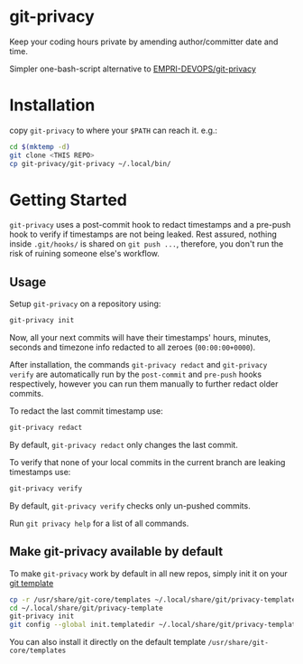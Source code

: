 # git-privacy
Keep your coding hours private by amending author/committer date and time.

Simpler one-bash-script alternative to [EMPRI-DEVOPS/git-privacy](https://github.com/EMPRI-DEVOPS/git-privacy)

# Installation
copy `git-privacy` to where your `$PATH` can reach it.
e.g.:
```bash
cd $(mktemp -d)
git clone <THIS REPO>
cp git-privacy/git-privacy ~/.local/bin/
```

# Getting Started
`git-privacy` uses a post-commit hook to redact timestamps and a pre-push hook
to verify if timestamps are not being leaked.
Rest assured, nothing inside `.git/hooks/` is shared on `git push ...`,
therefore, you don't run the risk of ruining someone else's workflow.

## Usage
Setup `git-privacy` on a repository using:
```bash
git-privacy init
```
Now, all your next commits will have their timestamps' hours, minutes, seconds
and timezone info redacted to all zeroes (`00:00:00+0000`).

After installation, the commands `git-privacy redact` and `git-privacy verify` are
automatically run by the `post-commit` and `pre-push` hooks respectively,
however you can run them manually to further redact older commits.

To redact the last commit timestamp use:
```bash
git-privacy redact
```
By default, `git-privacy redact` only changes the last commit.

To verify that none of your local commits in the current branch are leaking
timestamps use:
```bash
git-privacy verify
```
By default, `git-privacy verify` checks only un-pushed commits.

Run `git privacy help` for a list of all commands.

## Make git-privacy available by default
To make `git-privacy` work by default in all new repos,
simply init it on your [git template](https://git-scm.com/docs/git-init#_template_directory)
```bash
cp -r /usr/share/git-core/templates ~/.local/share/git/privacy-template
cd ~/.local/share/git/privacy-template
git-privacy init
git config --global init.templatedir ~/.local/share/git/privacy-template
```

You can also install it directly on the default template
`/usr/share/git-core/templates`
